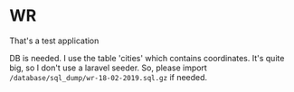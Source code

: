# WR
That's a test application

DB is needed. I use the table 'cities' which contains coordinates. It's quite big, so I don't use a laravel seeder.
So, please import `/database/sql_dump/wr-18-02-2019.sql.gz` if needed.
